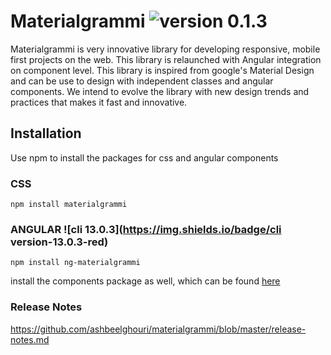 # Materialgrammi ![version 0.1.3](https://img.shields.io/badge/version-0.1.3-orange)
Materialgrammi is very innovative library for developing responsive, mobile first projects on the web. This library is relaunched with Angular integration on component level. This library is inspired from google's Material Design and can be use to design with independent classes and angular components. We intend to evolve the library with new design trends and practices that makes it fast and innovative.

## Installation
Use npm to install the packages for css and angular components

### CSS
```bash:js
npm install materialgrammi
```

### ANGULAR ![cli 13.0.3](https://img.shields.io/badge/cli version-13.0.3-red)
```bash:js
npm install ng-materialgrammi
```




install the components package as well, which can be found [here](https://www.npmjs.com/package/ng-materialgrammi)

### Release Notes
https://github.com/ashbeelghouri/materialgrammi/blob/master/release-notes.md
